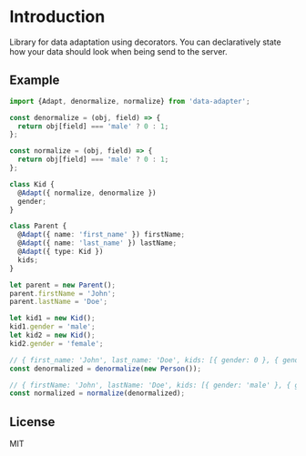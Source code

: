 # Introduction

Library for data adaptation using decorators. You can declaratively state how your data should look when being send to the server.

## Example

```ts
import {Adapt, denormalize, normalize} from 'data-adapter';

const denormalize = (obj, field) => {
  return obj[field] === 'male' ? 0 : 1;
};

const normalize = (obj, field) => {
  return obj[field] === 'male' ? 0 : 1;
};

class Kid {
  @Adapt({ normalize, denormalize })
  gender;
}

class Parent {
  @Adapt({ name: 'first_name' }) firstName;
  @Adapt({ name: 'last_name' }) lastName;
  @Adapt({ type: Kid })
  kids;
}

let parent = new Parent();
parent.firstName = 'John';
parent.lastName = 'Doe';

let kid1 = new Kid();
kid1.gender = 'male';
let kid2 = new Kid();
kid2.gender = 'female';

// { first_name: 'John', last_name: 'Doe', kids: [{ gender: 0 }, { gender: 1 }] }
const denormalized = denormalize(new Person());

// { firstName: 'John', lastName: 'Doe', kids: [{ gender: 'male' }, { gender: 'female' }] }
const normalized = normalize(denormalized);
```

## License

MIT

